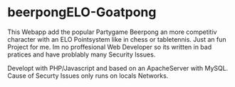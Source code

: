 # beerpongELO-Goatpong
This Webapp add the popular Partygame Beerpong an more competitiv character with an ELO Pointsystem like in chess or tabletennis.
Just an fun Project for me. Im no proffesional Web Developer so its written in bad pratices and have problably many Security Issues.

Developt with PHP/Javascript and based on an ApacheServer with MySQL. Cause of Securty Issues only runs on locals Networks.

